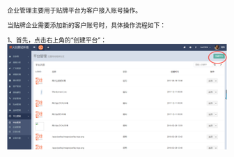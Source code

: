企业管理主要用于贴牌平台为客户接入账号操作。

当贴牌企业需要添加新的客户账号时，具体操作流程如下：

1、首先，点击右上角的“创建平台”：![](/assets/1519872481%281%29.jpg)



